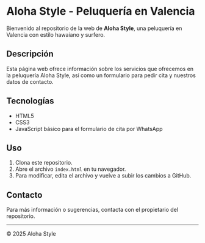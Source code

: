 # Aloha Style - Peluquería en Valencia

Bienvenido al repositorio de la web de **Aloha Style**, una peluquería en Valencia con estilo hawaiano y surfero.

## Descripción

Esta página web ofrece información sobre los servicios que ofrecemos en la peluquería Aloha Style, así como un formulario para pedir cita y nuestros datos de contacto.

## Tecnologías

- HTML5
- CSS3
- JavaScript básico para el formulario de cita por WhatsApp

## Uso

1. Clona este repositorio.
2. Abre el archivo `index.html` en tu navegador.
3. Para modificar, edita el archivo y vuelve a subir los cambios a GitHub.

## Contacto

Para más información o sugerencias, contacta con el propietario del repositorio.

---

© 2025 Aloha Style
